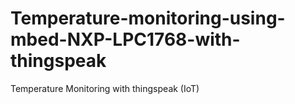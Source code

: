 # Temperature-monitoring-using-mbed-NXP-LPC1768-with-thingspeak
Temperature Monitoring with thingspeak (IoT) 
